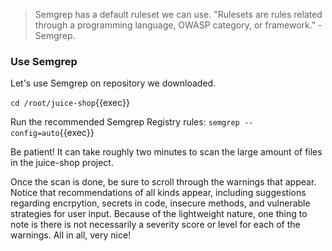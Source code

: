 
> Semgrep has a default ruleset we can use. "Rulesets are rules related through a programming language, OWASP category, or framework." - Semgrep.

### Use Semgrep
Let's use Semgrep on repository we downloaded.

`cd /root/juice-shop`{{exec}}

Run the recommended Semgrep Registry rules:
`semgrep --config=auto`{{exec}}

Be patient! It can take roughly two minutes to scan the large amount of files in the juice-shop project.

Once the scan is done, be sure to scroll through the warnings that appear. Notice that recommendations of all kinds appear, including suggestions regarding encrpytion, secrets in code, insecure methods, and vulnerable strategies for user input. Because of the lightweight nature, one thing to note is there is not necessarily a severity score or level for each of the warnings. All in all, very nice!